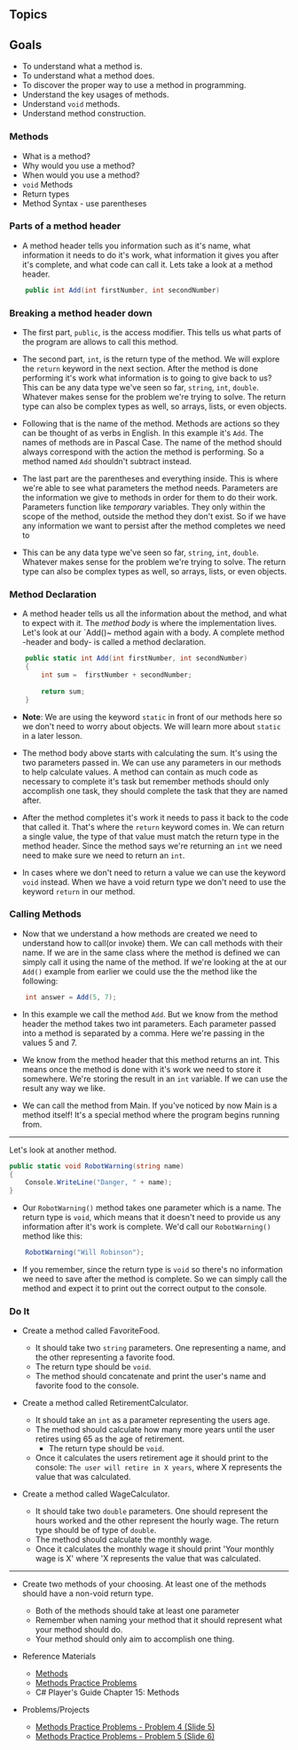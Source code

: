 ## Topics
## Goals
- To understand what a method is.
- To understand what a method does.
- To discover the proper way to use a method in programming.
- Understand the key usages of methods.
- Understand `void` methods.
- Understand method construction.

### Methods
 - What is a method?
 - Why would you use a method?
 - When would you use a method?
 - `void` Methods
 - Return types
 - Method Syntax - use parentheses
 
 ### Parts of a method header
- A method header tells you information such as it's name, what information it needs to do it's work, what information it gives you after it's complete, and what code can call it. Lets take a look at a method header.

```csharp
    public int Add(int firstNumber, int secondNumber)
```
 ### Breaking a method header down
- The first part, `public`, is the access modifier. This tells us what parts of the program are allows to call this method. 

- The second part, `int`, is the return type of the method. We will explore the `return` keyword in the next section. After the method is done performing it's work what information is to going to give back to us? This can be any data type we've seen so far, `string`, `int`, `double`. Whatever makes sense for the problem we're trying to solve. The return type can also be complex types as well, so arrays, lists, or even objects.

- Following that is the name of the method. Methods are actions so they can be thought of as verbs in English. In this example it's `Add`. The names of methods are in Pascal Case. The name of the method should always correspond with the action the method is performing. So a method named `Add` shouldn't subtract instead.

- The last part are the parentheses and everything inside. This is where we're able to see what parameters the method needs. Parameters are the information we give to methods in order for them to do their work. Parameters function like _temporary_ variables. They only within the scope of the method, outside the method they don't exist. So if we have any information we want to persist after the method completes we need to

- This can be any data type we've seen so far, `string`, `int`, `double`. Whatever makes sense for the problem we're trying to solve. The return type can also be complex types as well, so arrays, lists, or even objects.

### Method Declaration
- A method header tells us all the information about the method, and what to expect with it. The _method body_ is where the implementation lives. Let's look at our `Add()~ method again with a body. A complete method -header and body- is called a method declaration.

```csharp
    public static int Add(int firstNumber, int secondNumber)
    {
        int sum =  firstNumber + secondNumber;
        
        return sum;
    }
```
- **Note**: We are using the keyword `static` in front of our methods here so we don't need to worry about objects. We will learn more about `static` in a later lesson.

- The method body above starts with calculating the sum. It's using the two parameters passed in. We can use any parameters in our methods to help calculate values. A method can contain as much code as necessary to complete it's task but remember methods should only accomplish one task, they should complete the task that they are named after.

- After the method completes it's work it needs to pass it back to the code that called it. That's where the `return` keyword comes in. We can return a single value, the type of that value must match the return type in the method header. Since the method says we're returning an `int` we need need to make sure we need to return an `int`. 

- In cases where we don't need to return a value we can use the keyword `void` instead. When we have a void return type we don't need to use the keyword `return` in our method.

### Calling Methods

- Now that we understand a how methods are created we need to understand how to call(or invoke) them. We can call methods with their name. If we are in the same class where the method is defined we can simply call it using the name of the method. If we're looking at the at our `Add()` example from earlier we could use the the method like the following:

```csharp
    int answer = Add(5, 7);
```

- In this example we call the method `Add`. But we know from the method header the method takes two int parameters. Each parameter passed into a method is separated by a comma. Here we're passing in the values  5 and 7.

- We know from the method header that this method returns an int. This means once the method is done with it's work we need to store it somewhere. We're storing the result in an `int` variable. If we can use the result any way we like.

- We can call the method from Main. If you've noticed by now Main is a method itself! It's a special method where the program begins running from.

---

Let's look at another method.

```csharp
public static void RobotWarning(string name)
{
    Console.WriteLine("Danger, " + name);
}
```

- Our `RobotWarning()` method takes one parameter which is a name. The return type is `void`, which means that it doesn't need to provide us any information after it's work is complete. We'd call our `RobotWarning()` method like this:
```csharp
    RobotWarning("Will Robinson");
```
- If you remember, since the return type is `void` so there's no information we need to save after the method is complete. So we can simply call the method and expect it to print out the correct output to the console.


### Do It
 - Create a method called FavoriteFood.
    - It should take two `string` parameters. One representing a name, and the other representing a favorite food.
    - The return type should be `void`.
    - The method should concatenate and print the user's name and favorite food to the console.

- Create a method called RetirementCalculator.
    - It should take an `int` as a parameter representing the users age.
    - The method should calculate how many more years until the user retires using 65 as the age of retirement.
        - The return type should be `void`.
    - Once it calculates the users retirement age it should print to the console: `The user will retire in X years`, where X represents the value that was calculated.

- Create a method called WageCalculator.
    - It should take two `double` parameters. One should represent the hours worked and the other represent the hourly wage. The return type should be of type of `double`.
    - The method should calculate the monthly wage.
    - Once it calculates the monthly wage it should print 'Your monthly wage is X' where 'X represents the value that was calculated.

----

- Create two methods of your choosing. At least one of the methods should have a non-void return type.
    - Both of the methods should take at least one parameter
    - Remember when naming your method that it should represent what your method should do.
    - Your method should only aim to accomplish one thing.

- Reference Materials
  - [Methods](https://docs.google.com/a/wecancodeit.org/presentation/d/1w7U0GGW6oVNJpgPFKjb-iny2EwcrQypZlIvNHsHQKF4/edit?usp=sharing)
  - [Methods Practice Problems](https://docs.google.com/a/wecancodeit.org/presentation/d/1PCziOM-s2T7MU3n9AVP_YKNLyirXO3cqAKLdFnBn9P0/edit?usp=sharing)
  - C# Player's Guide Chapter 15: Methods

- Problems/Projects
  -  [Methods Practice Problems - Problem 4 (Slide 5)](https://docs.google.com/a/wecancodeit.org/presentation/d/1PCziOM-s2T7MU3n9AVP_YKNLyirXO3cqAKLdFnBn9P0/edit?usp=sharing)
  -  [Methods Practice Problems - Problem 5 (Slide 6)](https://docs.google.com/a/wecancodeit.org/presentation/d/1PCziOM-s2T7MU3n9AVP_YKNLyirXO3cqAKLdFnBn9P0/edit?usp=sharing)
